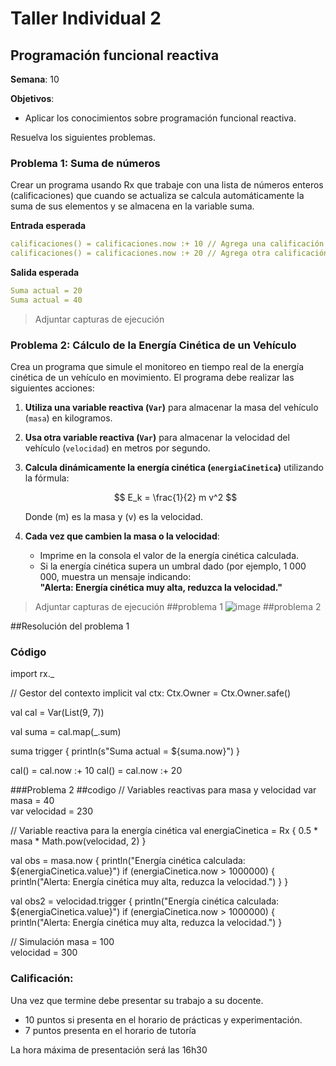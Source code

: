 # Taller Individual  2
## Programación funcional reactiva

**Semana**: 10

**Objetivos**:

- Aplicar los conocimientos sobre programación funcional reactiva.

Resuelva los siguientes problemas.

### Problema 1: Suma de números

Crear un programa usando Rx que trabaje con una lista de números enteros (calificaciones) que cuando se actualiza se calcula automáticamente la suma de sus elementos y se almacena en la variable suma.

**Entrada esperada**
```yaml
calificaciones() = calificaciones.now :+ 10 // Agrega una calificación
calificaciones() = calificaciones.now :+ 20 // Agrega otra calificación
```

**Salida esperada**
```yaml
Suma actual = 20
Suma actual = 40
```

> Adjuntar capturas de ejecución

### Problema 2: Cálculo de la Energía Cinética de un Vehículo

Crea un programa que simule el monitoreo en tiempo real de la energía cinética de un vehículo en movimiento. El programa debe realizar las siguientes acciones:

1. **Utiliza una variable reactiva (`Var`)** para almacenar la masa del vehículo (`masa`) en kilogramos.
2. **Usa otra variable reactiva (`Var`)** para almacenar la velocidad del vehículo (`velocidad`) en metros por segundo.
3. **Calcula dinámicamente la energía cinética (`energiaCinetica`)** utilizando la fórmula:

   $$
   E_k = \frac{1}{2} m v^2
   $$

   Donde \(m\) es la masa y \(v\) es la velocidad.

4. **Cada vez que cambien la masa o la velocidad**:
   - Imprime en la consola el valor de la energía cinética calculada.
   - Si la energía cinética supera un umbral dado (por ejemplo, 1 000 000, muestra un mensaje indicando:  
     **"Alerta: Energía cinética muy alta, reduzca la velocidad."**



> Adjuntar capturas de ejecución
> ##problema 1
> ![image](https://github.com/user-attachments/assets/7722bb72-6d7c-4096-b7da-712d7de33af6)
> ##problema 2
> 

##Resolución del problema 1
### Código
import rx._

// Gestor del contexto
implicit val ctx: Ctx.Owner = Ctx.Owner.safe()


val cal = Var(List(9, 7))


val suma = cal.map(_.sum)


suma trigger {
  println(s"Suma actual = ${suma.now}")
}


cal() = cal.now :+ 10
cal() = cal.now :+ 20

###Problema 2
##codigo
// Variables reactivas para masa y velocidad
var masa = 40  
var velocidad = 230  

// Variable reactiva para la energía cinética
val energiaCinetica = Rx { 0.5 * masa * Math.pow(velocidad, 2) }


val obs = masa.now {
  println("Energía cinética calculada: ${energiaCinetica.value}")
  if (energiaCinetica.now > 1000000) {
    println("Alerta: Energía cinética muy alta, reduzca la velocidad.")
  }
}

val obs2 = velocidad.trigger {
  println("Energía cinética calculada: ${energiaCinetica.value}")
  if (energiaCinetica.now > 1000000) {
    println("Alerta: Energía cinética muy alta, reduzca la velocidad.")
  }


// Simulación
masa = 100  
velocidad = 300 

### Calificación:

Una vez que termine debe presentar su trabajo a su docente.

- 10 puntos si presenta en el horario de prácticas y experimentación.
- 7 puntos presenta en el horario de tutoría

La hora máxima de presentación será las 16h30
